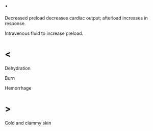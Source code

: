 # .

Decreased preload decreases cardiac output; afterload increases in response.

Intravenous fluid to increase preload.

# <

Dehydration

Burn

Hemorrhage

# >

Cold and clammy skin
